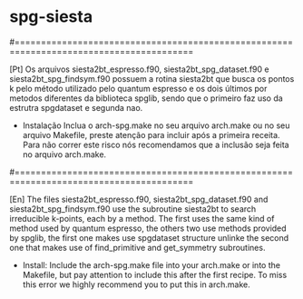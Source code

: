 # spg-siesta

#========================================================================================

[Pt]
Os arquivos siesta2bt_espresso.f90, siesta2bt_spg_dataset.f90 e siesta2bt_spg_findsym.f90 possuem a rotina siesta2bt que busca os pontos k
pelo método utilizado pelo quantum espresso e os dois últimos por metodos diferentes da biblioteca spglib, sendo que o primeiro faz uso da estrutra
spgdataset e segunda nao.

- Instalação
Inclua o arch-spg.make no seu arquivo arch.make ou no seu arquivo Makefile, preste atenção para incluir após a primeira receita. Para não correr este risco nós recomendamos que a inclusão seja feita no arquivo arch.make.

#========================================================================================

[En]
The files siesta2bt_espresso.f90, siesta2bt_spg_dataset.f90 and siesta2bt_spg_findsym.f90 use the subroutine siesta2bt to search irreducible k-points, each by a method. The first uses the same kind of method used by quantum espresso, the others two use methods provided by spglib, the first one makes use spgdataset structure unlinke the second one that makes use of find_primitive and get_symmetry subroutines.


- Install:
Include the arch-spg.make file into your arch.make or into the Makefile, but pay attention to include this after the first recipe. To miss this error we highly recommend you to put this in arch.make.


